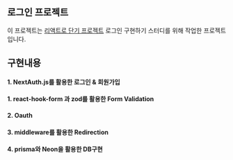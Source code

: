 ## 로그인 프로젝트

이 프로젝트는 [리액트로 단기 프로젝트](https://github.com/react-project-study/react-project) 로그인 구현하기 스터디를 위해 작업한 프로젝트 입니다.

## 구현내용

#### 1. NextAuth.js를 활용한 로그인 & 회원가입

#### 1. react-hook-form 과 zod를 활용한 Form Validation

#### 2. Oauth

#### 3. middleware를 활용한 Redirection

#### 4. prisma와 Neon을 활용한 DB구현
